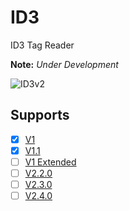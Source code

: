 # ID3
ID3 Tag Reader

**Note:** *Under Development*

![ID3v2](http://id3.org/Developer%20Information?action=AttachFile&do=get&target=id3v2.png "ID3v2")

## Supports
* [x] [V1](http://id3.org/ID3v1)
* [x] [V1.1](http://id3.org/ID3v1)
* [ ] [V1 Extended](https://en.wikipedia.org/wiki/ID3#Extended_tag)
* [ ] [V2.2.0](http://id3.org/id3v2-00)
* [ ] [V2.3.0](http://id3.org/id3v2.3.0)
* [ ] [V2.4.0](http://id3.org/id3v2.4.0-structure)
